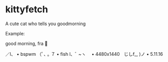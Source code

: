 # kittyfetch
A cute cat who tells you goodmorning

Example:

good morning, fra 

   ／l、        • bspwm
 （ﾟ､ ｡ ７      • fish
  l、ﾞ ~ヽ      • 4480x1440
   じしf_, )ノ  • 5.11.16
